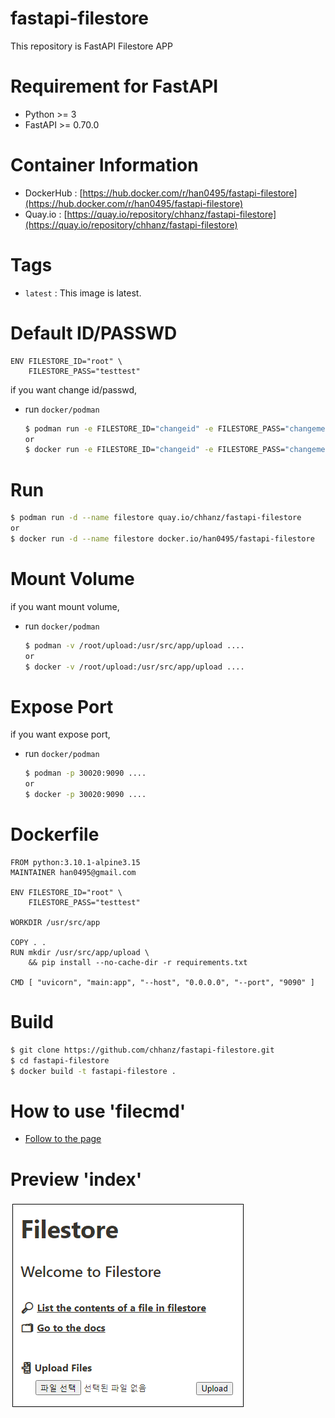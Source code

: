 # fastapi-filestore
This repository is FastAPI Filestore APP
    
# Requirement for FastAPI
* Python >= 3
* FastAPI >= 0.70.0 

# Container Information
* DockerHub : [https://hub.docker.com/r/han0495/fastapi-filestore](https://hub.docker.com/r/han0495/fastapi-filestore)   
* Quay.io : [https://quay.io/repository/chhanz/fastapi-filestore](https://quay.io/repository/chhanz/fastapi-filestore)   
   
# Tags
+ `latest` : This image is latest.
   
# Default ID/PASSWD
```
ENV FILESTORE_ID="root" \
    FILESTORE_PASS="testtest"
```
if you want change id/passwd,    
  * run `docker/podman`      
     ```bash
     $ podman run -e FILESTORE_ID="changeid" -e FILESTORE_PASS="changeme" ....
     or
     $ docker run -e FILESTORE_ID="changeid" -e FILESTORE_PASS="changeme" ....
     ```
   
# Run
```bash
$ podman run -d --name filestore quay.io/chhanz/fastapi-filestore
or
$ docker run -d --name filestore docker.io/han0495/fastapi-filestore
```
   
# Mount Volume
if you want mount volume,   
  * run `docker/podman`     
     ```bash
     $ podman -v /root/upload:/usr/src/app/upload ....
     or
     $ docker -v /root/upload:/usr/src/app/upload ....
     ```
   
# Expose Port
if you want expose port,
  * run `docker/podman`
    ```bash
    $ podman -p 30020:9090 ....
    or
    $ docker -p 30020:9090 ....
    ```
    
# Dockerfile
```docker
FROM python:3.10.1-alpine3.15
MAINTAINER han0495@gmail.com

ENV FILESTORE_ID="root" \
    FILESTORE_PASS="testtest"

WORKDIR /usr/src/app

COPY . .
RUN mkdir /usr/src/app/upload \
    && pip install --no-cache-dir -r requirements.txt

CMD [ "uvicorn", "main:app", "--host", "0.0.0.0", "--port", "9090" ]
```

# Build
```bash
$ git clone https://github.com/chhanz/fastapi-filestore.git
$ cd fastapi-filestore
$ docker build -t fastapi-filestore .
```
   
# How to use 'filecmd'
* [Follow to the page](/docs/filecmd.md)   

# Preview 'index'
![](/docs/img/index.png)
